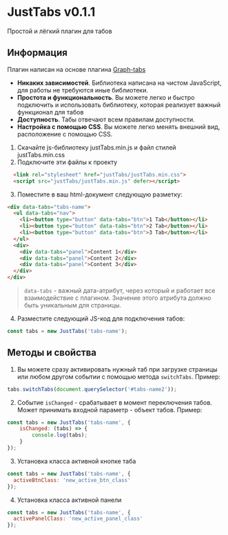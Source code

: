 # JustTabs v0.1.1

Простой и лёгкий плагин для табов

## Информация

Плагин написан на основе плагина [Graph-tabs](https://github.com/maxdenaro/graph-tabs)

+ __Никаких зависимостей__.  Библиотека написана на чистом JavaScript, для работы не требуются иные библиотеки.
+ __Простота и функциональность__. Вы можете легко и быстро подключить и использовать библиотеку, которая реализует важный функционал для табов
+ __Доступность__. Табы отвечают всем правилам доступности.
+ __Настройка с помощью CSS__. Вы можете легко менять внешний вид, расположение с помощью CSS.

1. Скачайте js-библиотеку justTabs.min.js и файл стилей justTabs.min.css
2. Подключите эти файлы к проекту
```html
  <link rel="stylesheet" href="justTabs/justTabs.min.css">
  <script src="justTabs/justTabs.min.js" defer></script>
```
3. Поместите в ваш html-документ следующую разметку:
```html
<div data-tabs="tabs-name">
  <ul data-tabs="nav">
    <li><button type="button" data-tabs="btn">1 Tab</button></li>
    <li><button type="button" data-tabs="btn">2 Tab</button></li>
    <li><button type="button" data-tabs="btn">3 Tab</button></li>
  </ul>
  <div>
    <div data-tabs="panel">Content 1</div>
    <div data-tabs="panel">Content 2</div>
    <div data-tabs="panel">Content 3</div>
  </div>
</div>
```

> `data-tabs` - важный дата-атрибут, через который и работает все взаимодействие с плагином. Значение этого атрибута должно быть уникальным для страницы.

4. Разместите следующий JS-код для подключения табов:
```javascript
const tabs = new JustTabs('tabs-name');
```

## Методы и свойства

1. Вы можете сразу активировать нужный таб при загрузке страницы или любом другом событии с помощью метода `switchTabs`. Пример:
```javascript
tabs.switchTabs(document.querySelector('#tabs-name2'));
```

2. Событие `isChanged` - срабатывает в момент переключения табов. Может принимать входной параметр - объект табов. Пример:
```javascript
const tabs = new JustTabs('tabs-name', {
	isChanged: (tabs) => {
		console.log(tabs);
	}
});
```

3. Установка класса активной кнопке таба 
```javascript
const tabs = new JustTabs('tabs-name', {
  activeBtnClass: 'new_active_btn_class'
});
```

4. Установка класса активной панели 
```javascript
const tabs = new JustTabs('tabs-name', {
  activePanelClass: 'new_active_panel_class'
});
```

